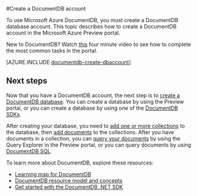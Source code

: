 <properties 
	pageTitle="Create a DocumentDB account | Azure" 
	description="Learn how to create a DocumentDB NoSQL document database account and choose account settings in the Azure Preview portal." 
	services="documentdb" 
	documentationCenter="" 
	authors="mimig1" 
	manager="jhubbard" 
	editor="monicar"/>

<tags 
	ms.service="documentdb" 
	ms.workload="data-services" 
	ms.tgt_pltfrm="na" 
	ms.devlang="na" 
	ms.topic="get-started-article" 
	ms.date="05/21/2015" 
	ms.author="mimig"/>

#Create a DocumentDB account

To use Microsoft Azure DocumentDB, you must create a DocumentDB database account.  This topic describes how to create a DocumentDB account in the Microsoft Azure Preview portal.  

New to DocumentDB? Watch [this](http://azure.microsoft.com/documentation/videos/create-documentdb-on-azure/) four minute video to see how to complete the most common tasks in the portal.

[AZURE.INCLUDE [documentdb-create-dbaccount](../../includes/documentdb-create-dbaccount.md)]

## Next steps

Now that you have a DocumentDB account, the next step is to [create a DocumentDB database](documentdb-create-database.md). You can create a database by using the Preview portal, or you can create a database by using one of the [DocumentDB SDKs](https://msdn.microsoft.com/library/azure/dn781482.aspx).

After creating your database, you need to [add one or more collections](documentdb-create-collection.md) to the database, then [add documents](../documentdb-view-json-document-explorer.md) to the collections. After you have documents in a collection, you can [query your documents](documentdb-query-collections-query-explorer.md) by using the Query Explorer in the Preview portal, or you can query documents by using [DocumentDB SQL](documentdb-sql-query.md).

To learn more about DocumentDB, explore these resources:

-	[Learning map for DocumentDB](documentdb-learning-map.md)
-	[DocumentDB resource model and concepts](documentdb-resources.md)
-	[Get started with the DocumentDB .NET SDK](documentdb-get-started.md)


 